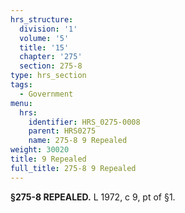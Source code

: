 ```yaml
---
hrs_structure:
  division: '1'
  volume: '5'
  title: '15'
  chapter: '275'
  section: 275-8
type: hrs_section
tags:
  - Government
menu:
  hrs:
    identifier: HRS_0275-0008
    parent: HRS0275
    name: 275-8 9 Repealed
weight: 30020
title: 9 Repealed
full_title: 275-8 9 Repealed
---
```

**§275-8 REPEALED.** L 1972, c 9, pt of §1.